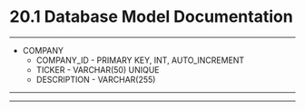 # 20.1 Database Model Documentation

<hr>

* COMPANY
    * COMPANY_ID - PRIMARY KEY, INT, AUTO_INCREMENT
    * TICKER - VARCHAR(50) UNIQUE
    * DESCRIPTION - VARCHAR(255) 
    
<hr>

<hr>
